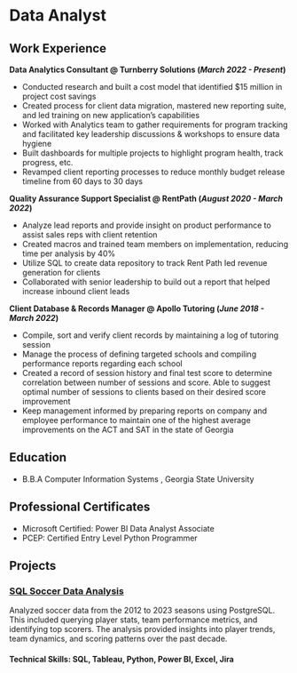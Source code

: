 # Data Analyst

## Work Experience
**Data Analytics Consultant @ Turnberry Solutions (_March 2022 - Present_)**
- Conducted research and built a cost model that identified $15 million in project cost savings
- Created process for client data migration, mastered new reporting suite, and led training on new application’s capabilities
- Worked with Analytics team to gather requirements for program tracking and facilitated key leadership discussions & workshops to ensure data hygiene
- Built dashboards for multiple projects to highlight program health, track progress, etc.
- Revamped client reporting processes to reduce monthly budget release timeline from 60 days to 30 days

**Quality Assurance Support Specialist @ RentPath (_August 2020 - March 2022_)**
- Analyze lead reports and provide insight on product performance to assist sales reps with client retention
- Created macros and trained team members on implementation, reducing time per analysis by 40%
- Utilize SQL to create data repository to track Rent Path led revenue generation for clients
- Collaborated with senior leadership to build out a report that helped increase inbound client leads 

**Client Database & Records Manager @ Apollo Tutoring (_June 2018 - March 2022_)**
- Compile, sort and verify client records by maintaining a log of tutoring session
- Manage the process of defining targeted schools and compiling performance reports regarding each school
- Created a record of session history and final test score to determine correlation between number of sessions and score. Able to suggest optimal number of sessions to clients based on their desired score improvement
- Keep management informed by preparing reports on company and employee performance to maintain one of the highest average improvements on the ACT and SAT in the state of Georgia

## Education
- B.B.A Computer Information Systems , Georgia State University

## Professional Certificates
- Microsoft Certified: Power BI Data Analyst Associate
- PCEP: Certified Entry Level Python Programmer

## Projects
### [SQL Soccer Data Analysis](https://github.com/taimur-butt/Soccer-Analysis-SQL-Project)

Analyzed soccer data from the 2012 to 2023 seasons using PostgreSQL. This included querying player stats, team performance metrics, and identifying top scorers. The analysis provided insights into player trends, team dynamics, and scoring patterns over the past decade.

#### Technical Skills: SQL, Tableau, Python, Power BI, Excel, Jira
